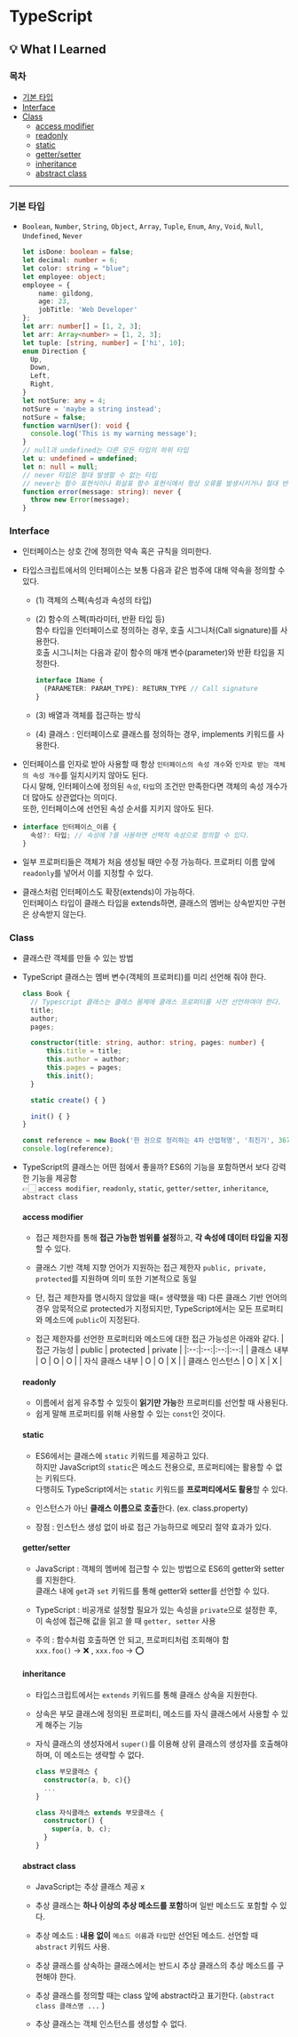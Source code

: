 # TypeScript

## 💡 What I Learned
### 목차
- [기본 타입](#기본-타입)
- [Interface](#Interface) 
- [Class](#Class)  
  - [access modifier](#Access-modifier)
  - [readonly](#readonly)
  - [static](#static)
  - [getter/setter](#getter/setter)
  - [inheritance](#inheritance)
  - [abstract class](#abstract-class)
---

### 기본 타입
- `Boolean`, `Number`, `String`, `Object`, `Array`, `Tuple`, `Enum`, `Any`, `Void`, `Null`, `Undefined`, `Never`

  ```typescript
  let isDone: boolean = false;
  let decimal: number = 6;
  let color: string = "blue";
  let employee: object;
  employee = {
      name: gildong,
      age: 23,
      jobTitle: 'Web Developer'
  };
  let arr: number[] = [1, 2, 3];
  let arr: Array<number> = [1, 2, 3];
  let tuple: [string, number] = ['hi', 10];
  enum Direction {
    Up,
    Down,
    Left,
    Right,
  }
  let notSure: any = 4;
  notSure = 'maybe a string instead';
  notSure = false;
  function warnUser(): void {
    console.log('This is my warning message');
  }
  // null과 undefined는 다른 모든 타입의 하위 타입
  let u: undefined = undefined;
  let n: null = null;
  // never 타입은 절대 발생할 수 없는 타입
  // never는 함수 표현식이나 화살표 함수 표현식에서 항상 오류를 발생시키거나 절대 반환하지 않는, 끝에 도달하지 않는 타입으로 쓰인다.
  function error(message: string): never {
    throw new Error(message);
  }
  ```

### Interface
- 인터페이스는 상호 간에 정의한 약속 혹은 규칙을 의미한다. 

- 타입스크립트에서의 인터페이스는 보통 다음과 같은 범주에 대해 약속을 정의할 수 있다.
  - (1) 객체의 스펙(속성과 속성의 타입)
 
  - (2) 함수의 스펙(파라미터, 반환 타입 등)  
    함수 타입을 인터페이스로 정의하는 경우, 호출 시그니처(Call signature)를 사용한다.  
    호출 시그니처는 다음과 같이 함수의 매개 변수(parameter)와 반환 타입을 지정한다.
    ```typescript
    interface IName {
      (PARAMETER: PARAM_TYPE): RETURN_TYPE // Call signature
    }
    ```
   
  - (3) 배열과 객체를 접근하는 방식
  
  - (4) 클래스 : 인터페이스로 클래스를 정의하는 경우, implements 키워드를 사용한다.
  
- 인터페이스를 인자로 받아 사용할 때 항상 `인터페이스의 속성 개수`와 `인자로 받는 객체의 속성 개수`를 일치시키지 않아도 된다.  
  다시 말해, 인터페이스에 정의된 `속성`, `타입`의 조건만 만족한다면 객체의 속성 개수가 더 많아도 상관없다는 의미다.  
  또한, 인터페이스에 선언된 속성 순서를 지키지 않아도 된다.
  
- ```typescript
  interface 인터페이스_이름 {
    속성?: 타입; // 속성에 ?를 사용하면 선택적 속성으로 정의할 수 있다.
  }
  ```
  
- 일부 프로퍼티들은 객체가 처음 생성될 때만 수정 가능하다. 프로퍼티 이름 앞에 `readonly`를 넣어서 이를 지정할 수 있다.

- 클래스처럼 인터페이스도 확장(extends)이 가능하다.  
  인터페이스 타입이 클래스 타입을 extends하면, 클래스의 멤버는 상속받지만 구현은 상속받지 않는다.
  
### Class
- 클래스란 객체를 만들 수 있는 방법
- TypeScript 클래스는 멤버 변수(객체의 프로퍼티)를 미리 선언해 줘야 한다.  
  ```typescript
  class Book {
    // Typescript 클래스는 클래스 몸체에 클래스 프로퍼티를 사전 선언하여야 한다.
    title;
    author;
    pages;

    constructor(title: string, author: string, pages: number) {
        this.title = title;
        this.author = author;
        this.pages = pages;
        this.init();
    }

    static create() { }

    init() { }
  }

  const reference = new Book('한 권으로 정리하는 4차 산업혁명', '최진기', 367);
  console.log(reference);
  ```

- TypeScript의 클래스는 어떤 점에서 좋을까?
  ES6의 기능을 포함하면서 보다 강력한 기능을 제공함  
  👉🏻 `access modifier`, `readonly`, `static`, `getter/setter`, `inheritance`, `abstract class`
  
  #### access modifier
  - 접근 제한자를 통해 **접근 가능한 범위를 설정**하고, **각 속성에 데이터 타입을 지정**할 수 있다.
  
  - 클래스 기반 객체 지향 언어가 지원하는 접근 제한자 `public, private, protected`를 지원하며 의미 또한 기본적으로 동일
  
  - 단, 접근 제한자를 명시하지 않았을 때(= 생략했을 때) 다른 클래스 기반 언어의 경우 암묵적으로 protected가 지정되지만, TypeScript에서는 모든 프로퍼티와 메소드에 `public`이 지정된다.
  
  - 접근 제한자를 선언한 프로퍼티와 메소드에 대한 접근 가능성은 아래와 같다.
    | 접근 가능성 | public | protected | private |
    |:--:|:--:|:--:|:--:|
    | 클래스 내부 | O | O | O |
    | 자식 클래스 내부 | O | O | X |
    | 클래스 인스턴스 | O | X | X |
    
  #### readonly
  - 이름에서 쉽게 유추할 수 있듯이 **읽기만 가능**한 프로퍼티를 선언할 때 사용된다.
  - 쉽게 말해 프로퍼티를 위해 사용할 수 있는 `const`인 것이다.
 
  #### static
  - ES6에서는 클래스에 `static` 키워드를 제공하고 있다.  
    하지만 JavaScript의 `static`은 메소드 전용으로, 프로퍼티에는 활용할 수 없는 키워드다.  
    다행히도 TypeScript에서는 `static` 키워드를 **프로퍼티에서도 활용**할 수 있다.
    
  - 인스턴스가 아닌 **클래스 이름으로 호출**한다. (ex. class.property)
  
  - 장점 : 인스턴스 생성 없이 바로 접근 가능하므로 메모리 절약 효과가 있다.

  #### getter/setter
  - JavaScript : 객체의 멤버에 접근할 수 있는 방법으로 ES6의 getter와 setter를 지원한다.  
    클래스 내에 `get`과 `set` 키워드를 통해 getter와 setter를 선언할 수 있다.
  
  - TypeScript : 비공개로 설정할 필요가 있는 속성을 `private`으로 설정한 후,  
    이 속성에 접근해 값을 읽고 쓸 때 `getter, setter` 사용
  
  - 주의 : 함수처럼 호출하면 안 되고, 프로퍼티처럼 조회해야 함  
    `xxx.foo()` → ❌ , `xxx.foo` → ⭕
    
  #### inheritance
  - 타입스크립트에서는 `extends` 키워드를 통해 클래스 상속을 지원한다.
  
  - 상속은 부모 클래스에 정의된 프로퍼티, 메소드를 자식 클래스에서 사용할 수 있게 해주는 기능


  - 자식 클래스의 생성자에서 `super()`를 이용해 상위 클래스의 생성자를 호출해야 하며, 이 메소드는 생략할 수 없다. 
    ```typescript
    class 부모클래스 {
      constructor(a, b, c){}
      ...
    }

    class 자식클래스 extends 부모클래스 {
      constructor() {
        super(a, b, c);
      }
    }
    ```
    
  #### abstract class
  - JavaScript는 추상 클래스 제공 x
  
  - 추상 클래스는 **하나 이상의 추상 메소드를 포함**하며 일반 메소드도 포함할 수 있다.
  
  - 추상 메소드 : **내용 없이** `메소드 이름`과 `타입`만 선언된 메소드. 선언할 때 `abstract` 키워드 사용.
  
  - 추상 클래스를 상속하는 클래스에서는 반드시 추상 클래스의 추상 메소드를 구현해야 한다.
  
  - 추상 클래스를 정의할 때는 class 앞에 abstract라고 표기한다. (`abstract class 클래스명 ...` )
  
  - 추상 클래스는 객체 인스턴스를 생성할 수 없다.
